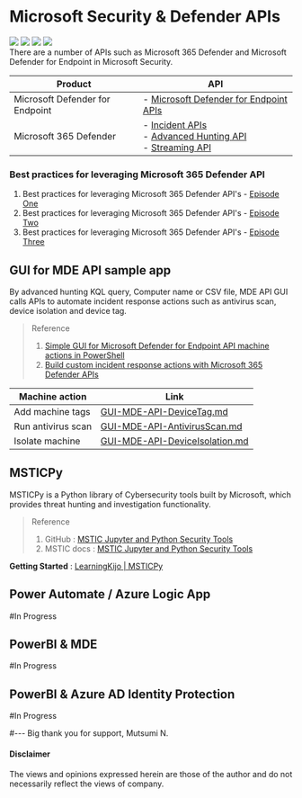 # Microsoft Security & Defender APIs 
<img src="https://img.shields.io/badge/M365D-APIs-142787.svg?logo=microsoft&style=popout"> <img src="https://img.shields.io/badge/MDE-APIs-142783.svg?logo=microsoft&style=popout"> <img src="https://img.shields.io/badge/PowerShell-%235391FE.svg?&style=popout&logo=powershell&logoColor=white" /> <img src="https://img.shields.io/badge/-Python-FFFFFF.svg?logo=python&style=popout"> <br>
There are a number of APIs such as Microsoft 365 Defender and Microsoft Defender for Endpoint in Microsoft Security.

| Product  | API |
| ------------- | ------------- |
| Microsoft Defender for Endpoint | - [Microsoft Defender for Endpoint APIs](https://learn.microsoft.com/en-us/microsoft-365/security/defender-endpoint/apis-intro?view=o365-worldwide) |
| Microsoft 365 Defender | - [Incident APIs](https://learn.microsoft.com/en-us/microsoft-365/security/defender/api-incident?view=o365-worldwide) <br> - [Advanced Hunting API](https://learn.microsoft.com/en-us/microsoft-365/security/defender/api-advanced-hunting?view=o365-worldwide) <br> - [Streaming API](https://learn.microsoft.com/en-us/microsoft-365/security/defender/streaming-api?view=o365-worldwide) |

### Best practices for leveraging Microsoft 365 Defender API
1. Best practices for leveraging Microsoft 365 Defender API's - [Episode One](https://techcommunity.microsoft.com/t5/microsoft-365-defender-blog/best-practices-for-leveraging-microsoft-365-defender-api-s/ba-p/2102893)
2. Best practices for leveraging Microsoft 365 Defender API's - [Episode Two](https://techcommunity.microsoft.com/t5/microsoft-365-defender-blog/best-practices-for-leveraging-microsoft-365-defender-api-s/ba-p/2198820)
3. Best practices for leveraging Microsoft 365 Defender API's - [Episode Three](https://techcommunity.microsoft.com/t5/microsoft-365-defender-blog/best-practices-for-leveraging-microsoft-365-defender-api-s/ba-p/2290463)


## GUI for MDE API sample app
By advanced hunting KQL query, Computer name or CSV file, MDE API GUI calls APIs to automate incident response actions 
such as antivirus scan, device isolation and device tag.<br>

> Reference
> 1. [Simple GUI for Microsoft Defender for Endpoint API machine actions in PowerShell](https://github.com/microsoft/mde-api-gui)
> 2. [Build custom incident response actions with Microsoft 365 Defender APIs](https://techcommunity.microsoft.com/t5/microsoft-365-defender-blog/build-custom-incident-response-actions-with-microsoft-365/ba-p/3710552)

| Machine action  | Link |
| ------------- | ------------- |
| Add machine tags | [GUI-MDE-API-DeviceTag.md](https://github.com/LearningKijo/Defender-APIs/blob/main/GUI-MDE-API/GUI-MDE-API-DeviceTag.md) |
| Run antivirus scan | [GUI-MDE-API-AntivirusScan.md](https://github.com/LearningKijo/Defender-APIs/blob/main/GUI-MDE-API/GUI-MDE-API-AntivirusScan.md) |
| Isolate machine | [GUI-MDE-API-DeviceIsolation.md](https://github.com/LearningKijo/Defender-APIs/blob/main/GUI-MDE-API/GUI-MDE-API-DeviceIsolation.md) |


## MSTICPy
MSTICPy is a Python library of Cybersecurity tools built by Microsoft, which provides threat hunting and investigation functionality.

> Reference
> 1. GitHub : [MSTIC Jupyter and Python Security Tools](https://github.com/microsoft/msticpy)<br>
> 2. MSTIC docs : [MSTIC Jupyter and Python Security Tools](https://msticpy.readthedocs.io/en/latest/GettingStarted.html)

**Getting Started** : [LearningKijo | MSTICPy](https://github.com/LearningKijo/MSTICPy)

## Power Automate / Azure Logic App
#In Progress

## PowerBI & MDE
#In Progress

## PowerBI & Azure AD Identity Protection
#In Progress


#--- Big thank you for support, Mutsumi N.
#### Disclaimer 
The views and opinions expressed herein are those of the author and do not necessarily reflect the views of company.
